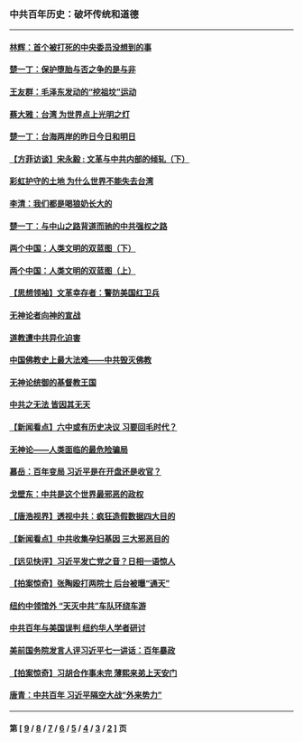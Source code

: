### 中共百年历史：破坏传统和道德
---
#### [林辉：首个被打死的中央委员没想到的事](../../pages/nf1176114/n13987400.md?05200430) 
#### [楚一丁：保护堕胎与否之争的是与非](../../pages/nf1176114/n13815642.md?05200430) 
#### [王友群：毛泽东发动的“挖祖坟”运动](../../pages/nf1176114/n13723639.md?05200430) 
#### [蔡大雅：台湾 为世界点上光明之灯](../../pages/nf1176114/n13531530.md?05200430) 
#### [楚一丁：台海两岸的昨日今日和明日](../../pages/nf1176114/n13531468.md?05200430) 
#### [【方菲访谈】宋永毅 : 文革与中共内部的倾轧（下）](../../pages/nf1176114/n13486836.md?05200430) 
#### [彩虹护守的土地 为什么世界不能失去台湾](../../pages/nf1176114/n13476849.md?05200430) 
#### [李清：我们都是喝狼奶长大的](../../pages/nf1176114/n13471478.md?05200430) 
#### [楚一丁：与中山之路背道而驰的中共强权之路](../../pages/nf1176114/n13437270.md?05200430) 
#### [两个中国：人类文明的双蓝图（下）](../../pages/nf1176114/n13423132.md?05200430) 
#### [两个中国：人类文明的双蓝图（上）](../../pages/nf1176114/n13422687.md?05200430) 
#### [【思想领袖】文革幸存者：警防美国红卫兵](../../pages/nf1176114/n13339289.md?05200430) 
#### [无神论者向神的宣战](../../pages/nf1176114/n13281535.md?05200430) 
#### [道教遭中共异化迫害](../../pages/nf1176114/n13281463.md?05200430) 
#### [中国佛教史上最大法难——中共毁灭佛教](../../pages/nf1176114/n13281397.md?05200430) 
#### [无神论统御的基督教王国](../../pages/nf1176114/n13281280.md?05200430) 
#### [中共之无法 皆因其无天](../../pages/nf1176114/n13281088.md?05200430) 
#### [【新闻看点】六中或有历史决议 习要回毛时代？](../../pages/nf1176114/n13222895.md?05200430) 
#### [无神论——人类面临的最危险骗局](../../pages/nf1176114/n13196137.md?05200430) 
#### [慕岳：百年变局 习近平是在开盘还是收官？](../../pages/nf1176114/n13206516.md?05200430) 
#### [戈壁东：中共是这个世界最邪恶的政权](../../pages/nf1176114/n13085641.md?05200430) 
#### [【唐浩视界】透视中共：疯狂造假数据四大目的](../../pages/nf1176114/n13080590.md?05200430) 
#### [【新闻看点】中共收集孕妇基因 三大邪恶目的](../../pages/nf1176114/n13077182.md?05200430) 
#### [【远见快评】习近平发亡党之音？日相一语惊人](../../pages/nf1176114/n13074809.md?05200430) 
#### [【拍案惊奇】张陶殴打两院士 后台被曝“通天”](../../pages/nf1176114/n13070496.md?05200430) 
#### [纽约中领馆外 “天灭中共”车队环绕车游](../../pages/nf1176114/n13070693.md?05200430) 
#### [中共百年与美国误判 纽约华人学者研讨](../../pages/nf1176114/n13067969.md?05200430) 
#### [美前国务院发言人评习近平七一讲话：百年暴政](../../pages/nf1176114/n13066986.md?05200430) 
#### [【拍案惊奇】习胡合作事未完 薄熙来弟上天安门](../../pages/nf1176114/n13065867.md?05200430) 
#### [唐青：中共百年 习近平隔空大战“外来势力”](../../pages/nf1176114/n13065976.md?05200430) 

---
#### 第 [ [9](./9.md?05200430) / [8](./8.md?05200430) / [7](./7.md?05200430) / [6](./6.md?05200430) / [5](./5.md?05200430) / [4](./4.md?05200430) / [3](./3.md?05200430) / [2](./2.md?05200430) ] 页
